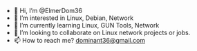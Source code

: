 - 👋 Hi, I’m @ElmerDom36
- 👀 I’m interested in Linux, Debian, Network
- 🌱 I’m currently learning Linux, GUN Tools, Network
- 💞️ I’m looking to collaborate on Linux network projects or jobs.
- 📫 How to reach me? dominant36@gmail.com

<!---
ElmerDom36/ElmerDom36 is a ✨ special ✨ repository because its `README.md` (this file) appears on your GitHub profile.
You can click the Preview link to take a look at your changes.
--->
